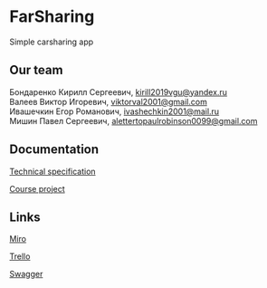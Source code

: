 # FarSharing
Simple carsharing app
## Our team
Бондаренко Кирилл Сергеевич, kirill2019vgu@yandex.ru  
Валеев Виктор Игоревич, viktorval2001@gmail.com  
Ивашечкин Егор Романович, ivashechkin2001@mail.ru  
Мишин Павел Сергеевич, alettertopaulrobinson0099@gmail.com  

## Documentation
[Technical specification](https://github.com/TheyCallMeRobinson/FarSharing/blob/master/Docs/%D0%A2%D0%97.pdf)

[Course project](https://github.com/TheyCallMeRobinson/FarSharing/blob/master/Docs/Курсовой%20проект%20.pdf)

## Links
[Miro](https://miro.com/app/board/uXjVOFFaGKg=/?invite_link_id=99675099240)

[Trello](https://trello.com/b/7aW0h69f/carsharing-mvp)

[Swagger](http://farsharing-server.herokuapp.com/swagger-ui/index.html)
